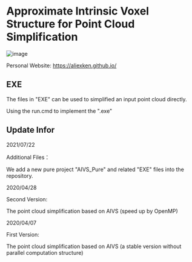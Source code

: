 # Approximate Intrinsic Voxel Structure for Point Cloud Simplification

![image](https://user-images.githubusercontent.com/65271555/126601787-7bee5bd0-7aa7-4b97-b60b-6c3e4961663f.png)

Personal Website: https://aliexken.github.io/

## EXE

The files in "EXE" can be used to simplified an input point cloud directly.

Using the run.cmd to implement the ".exe"

## Update Infor

2021/07/22

Additional Files：

We add a new pure project "AIVS_Pure" and related "EXE" files into the repository.

2020/04/28

Second Version:

The point cloud simplification based on AIVS (speed up by OpenMP)

2020/04/07

First Version:

The point cloud simplification based on AIVS (a stable version without parallel computation structure)

